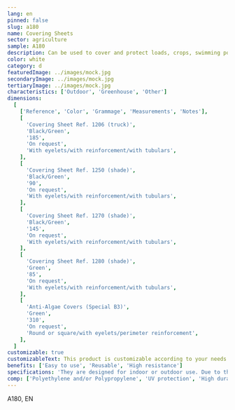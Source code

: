 ```yaml
---
lang: en
pinned: false
slug: a180
name: Covering Sheets
sector: agriculture
sample: A180
description: Can be used to cover and protect loads, crops, swimming pools, water reservoirs, among others. They also function as covers during the transportation of goods in trucks.
color: white
category: d
featuredImage: ../images/mock.jpg
secondaryImage: ../images/mock.jpg
tertiaryImage: ../images/mock.jpg
characteristics: ['Outdoor', 'Greenhouse', 'Other']
dimensions:
  [
    ['Reference', 'Color', 'Grammage', 'Measurements', 'Notes'],
    [
      'Covering Sheet Ref. 1206 (truck)',
      'Black/Green',
      '185',
      'On request',
      'With eyelets/with reinforcement/with tubulars',
    ],
    [
      'Covering Sheet Ref. 1250 (shade)',
      'Black/Green',
      '90',
      'On request',
      'With eyelets/with reinforcement/with tubulars',
    ],
    [
      'Covering Sheet Ref. 1270 (shade)',
      'Black/Green',
      '145',
      'On request',
      'With eyelets/with reinforcement/with tubulars',
    ],
    [
      'Covering Sheet Ref. 1280 (shade)',
      'Green',
      '85',
      'On request',
      'With eyelets/with reinforcement/with tubulars',
    ],
    [
      'Anti-Algae Covers (Special B3)',
      'Green',
      '310',
      'On request',
      'Round or square/with eyelets/perimeter reinforcement',
    ],
  ]
customizable: true
customizableText: This product is customizable according to your needs. Contact us for more information.
benefits: ['Easy to use', 'Reusable', 'High resistance']
specifications: 'They are designed for indoor or outdoor use. Due to their durability, they can also be used in construction.'
comp: ['Polyethylene and/or Polypropylene', 'UV protection', 'High durability and resistance']
---
```


A180, EN
